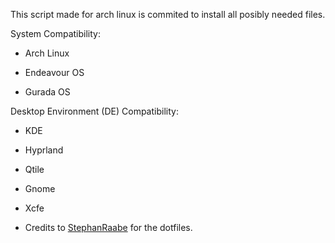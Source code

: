 This script made for arch linux is commited to install all posibly needed files.

System Compatibility:

- Arch Linux

- Endeavour OS

- Gurada OS

Desktop Environment (DE) Compatibility:

- KDE

- Hyprland

- Qtile

- Gnome

- Xcfe

* Credits to [StephanRaabe](https://gitlab.com/stephan-raabe) for the dotfiles.

